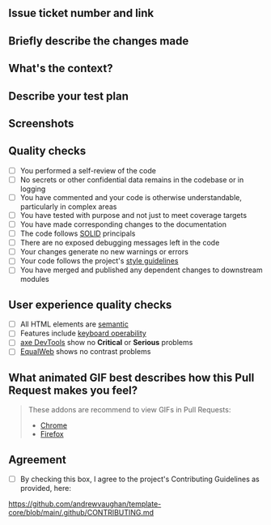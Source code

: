 <!-- markdownlint-disable MD041 -->

<!--
Comments such as these can be deleted as sections are completed.
-->

## Issue ticket number and link

<!--
Please provide a link to the issue that this Pull Request references.
-->

## Briefly describe the changes made

<!--
Feel free to copy from your primary commit message, if appropriate.
-->

## What's the context?

<!--
What rationale was there for this change and what did you learn along the way?
-->

## Describe your test plan

<!--
Testing is critical to this project. How do you know that this change is ready
for production?
-->

## Screenshots

<!--
If you have any screenshots, please provide them. This is required for UI
changes prior to review.
-->

## Quality checks

- [ ] You performed a self-review of the code
- [ ] No secrets or other confidential data remains in the codebase or in logging
- [ ] You have commented and your code is otherwise understandable, particularly in complex areas
- [ ] You have tested with purpose and not just to meet coverage targets
- [ ] You have made corresponding changes to the documentation
- [ ] The code follows [SOLID](https://www.digitalocean.com/community/conceptual-articles/s-o-l-i-d-the-first-five-principles-of-object-oriented-design) principals
- [ ] There are no exposed debugging messages left in the code
- [ ] Your changes generate no new warnings or errors
- [ ] Your code follows the project's [style guidelines](https://github.com/andrewvaughan/template-core/blob/main/.github/CONTRIBUTING.md#code-style)
- [ ] You have merged and published any dependent changes to downstream modules

## User experience quality checks

<!--
Creating an inclusive user experience is critical to this project. If your code
did not adjust any UI, please feel free to state so, here.
-->

- [ ] All HTML elements are [semantic](https://www.w3schools.com/html/html5_semantic_elements.asp)
- [ ] Features include [keyboard operability](https://usability.yale.edu/web-accessibility/articles/focus-keyboard-operability)
- [ ] [axe DevTools](https://www.deque.com/axe/) show no **Critical** or **Serious** problems
- [ ] [EqualWeb](https://chrome.google.com/webstore/detail/equalweb-accessibility-ch/imemciokfejbnonkkinhcdfigdilcllg/related) shows no contrast problems

## What animated GIF best describes how this Pull Request makes you feel?

<!-- This is a super serious question. -->

> These addons are recommend to view GIFs in Pull Requests:
>
> - [Chrome](https://chrome.google.com/webstore/detail/gifs-for-github/dkgjnpbipbdaoaadbdhpiokaemhlphep/related?hl=en)
> - [Firefox](https://addons.mozilla.org/en-US/firefox/addon/gifs-for-github/)

## Agreement

<!--
This box must be checked for any submission to be considered for approval.
Please read the Contributing Guidelines carefully prior to submitting this
Pull Request.
-->

- [ ] By checking this box, I agree to the project's Contributing Guidelines as provided, here:

<https://github.com/andrewvaughan/template-core/blob/main/.github/CONTRIBUTING.md>
